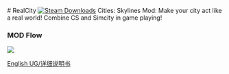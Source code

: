 ﻿﻿# RealCity [![Steam Downloads](https://img.shields.io/steam/downloads/1192503086.svg?label=Steam%20downloads&logo=steam)](https://steamcommunity.com/sharedfiles/filedetails/?id=1192503086)
Cities: Skylines Mod: Make your city act like a real world! Combine CS and Simcity in game playing!

### MOD Flow
![](https://github.com/pcfantasy/RealCity/blob/master/img/RealCityFlow.jpg)

[English UG/详细说明书](https://github.com/pcfantasy/RealCity/wiki) <br>